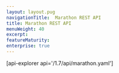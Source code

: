 ```yaml
---
layout: layout.pug
navigationTitle:  Marathon REST API
title: Marathon REST API
menuWeight: 40
excerpt:
featureMaturity:
enterprise: true
---
```


[api-explorer api='/1.7/api/marathon.yaml']